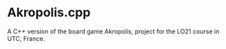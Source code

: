 # Akropolis.cpp
A C++ version of the board game Akropolis, project for the LO21 course in UTC, France.
